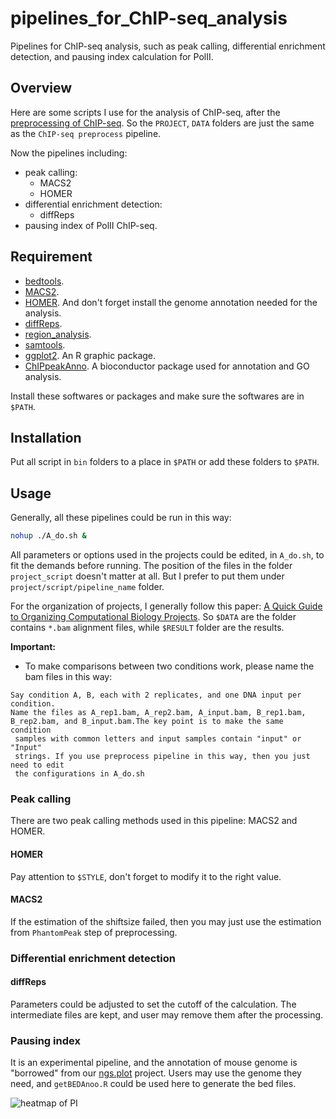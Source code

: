 pipelines_for_ChIP-seq_analysis
===============================

Pipelines for ChIP-seq analysis, such as peak calling, differential enrichment
detection, and pausing index calculation for PolII.

## Overview

Here are some scripts I use for the analysis of ChIP-seq, after the [preprocessing of ChIP-seq](https://github.com/shenlab-sinai/chip-seq_preprocess). So the `PROJECT`, `DATA` folders are just the same as the `ChIP-seq preprocess` pipeline.

Now the pipelines including:
+ peak calling:
  + MACS2
  + HOMER
+ differential enrichment detection:
  + diffReps
+ pausing index of PolII ChIP-seq.

## Requirement

+ [bedtools](https://github.com/arq5x/bedtools2).
+ [MACS2](https://github.com/taoliu/MACS).
+ [HOMER](http://homer.salk.edu/homer/ngs/index.html). And don't forget install the genome annotation needed for the analysis.
+ [diffReps](https://code.google.com/p/diffreps/).
+ [region_analysis](https://github.com/shenlab-sinai/region_analysis).
+ [samtools](http://samtools.sourceforge.net/).
+ [ggplot2](http://cran.r-project.org/web/packages/ggplot2/index.html). An R graphic package.
+ [ChIPpeakAnno](http://www.bioconductor.org/packages/release/bioc/html/ChIPpeakAnno.html). A bioconductor package used for annotation and GO analysis.

Install these softwares or packages and make sure the softwares are in `$PATH`.

## Installation

Put all script in `bin` folders to a place in `$PATH` or add these folders to `$PATH`.

## Usage

Generally, all these pipelines could be run in this way:

```bash
nohup ./A_do.sh &
```

All parameters or options used in the projects could be edited, in `A_do.sh`, to fit the demands before running.
The position of the files in the folder `project_script` doesn't matter at all. But I prefer to put them under `project/script/pipeline_name` folder.

For the organization of projects, I generally follow this paper: [A Quick Guide to Organizing Computational Biology Projects](http://www.ploscompbiol.org/article/info%3Adoi%2F10.1371%2Fjournal.pcbi.1000424). So `$DATA` are the folder contains `*.bam` alignment files, while `$RESULT` folder are the results.

**Important:**

+ To make comparisons between two conditions work, please name the bam files in this way:
```
Say condition A, B, each with 2 replicates, and one DNA input per condition.
Name the files as A_rep1.bam, A_rep2.bam, A_input.bam, B_rep1.bam,
B_rep2.bam, and B_input.bam.The key point is to make the same condition
 samples with common letters and input samples contain "input" or "Input"
 strings. If you use preprocess pipeline in this way, then you just need to edit
 the configurations in A_do.sh
```

### Peak calling

There are two peak calling methods used in this pipeline: MACS2 and HOMER.

#### HOMER

Pay attention to `$STYLE`, don't forget to modify it to the right value.

#### MACS2

If the estimation of the shiftsize failed, then you may just use the estimation from
`PhantomPeak` step of preprocessing.

### Differential enrichment detection
#### diffReps

Parameters could be adjusted to set the cutoff of the calculation. The intermediate
files are kept, and user may remove them after the processing.

### Pausing index

It is an experimental pipeline, and the annotation of mouse genome is "borrowed"
from our [ngs.plot](https://code.google.com/p/ngsplot/) project. Users may use the
genome they need, and `getBEDAnoo.R` could be used here to generate the bed files.

![heatmap of PI](https://raw.githubusercontent.com/shenlab-sinai/pipelines_for_ChIP-seq_analysis/master/PolII_pausing_index/PI.png "heatmap of PI")
